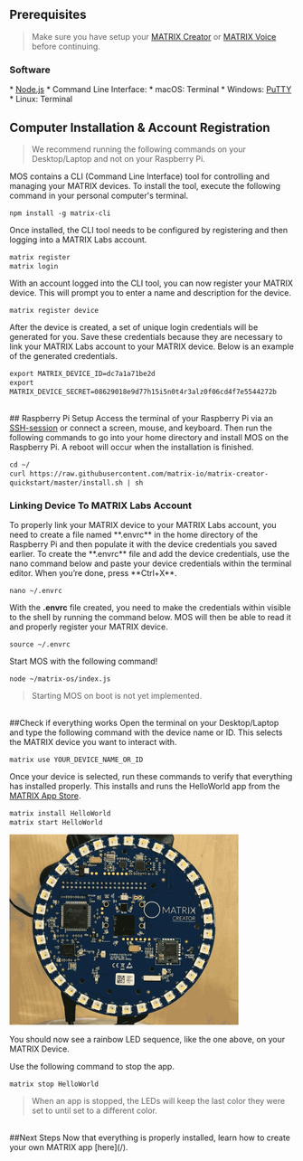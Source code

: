 ## Prerequisites
>Make sure you have setup your 
[MATRIX Creator](/matrix-creator/device-setup) or 
[MATRIX Voice](/matrix-voice/device-setup) before continuing.

<h3 style="padding-top:0;">Software</h3>
* <a href="https://nodejs.org/en/" target="_blank">Node.js</a>
* Command Line Interface:
    * macOS: Terminal
    * Windows: <a href="https://www.chiark.greenend.org.uk/~sgtatham/putty/latest.html" target="_blank">PuTTY</a>
    * Linux: Terminal

## Computer Installation & Account Registration
>We recommend running the following commands on your Desktop/Laptop and not on your Raspberry Pi.

MOS contains a CLI (Command Line Interface) tool for controlling and managing your MATRIX devices. To install the tool, execute the following command in your personal computer's terminal.

``` language-bash
npm install -g matrix-cli
```

Once installed, the CLI tool needs to be configured by registering and then logging into a MATRIX Labs account.

``` language-bash
matrix register
matrix login
```

With an account logged into the CLI tool, you can now register your MATRIX device. This will prompt you to enter a name and description for the device.

```language-bash
matrix register device
```

After the device is created, a set of unique login credentials will be generated for you. Save these credentials because they are necessary to link your MATRIX Labs account to your MATRIX device. Below is an example of the generated credentials.

```language-bash
export MATRIX_DEVICE_ID=dc7a1a71be2d
export MATRIX_DEVICE_SECRET=08629018e9d77h15i5n0t4r3alz0f06cd4f7e5544272b
```
<br/>
## Raspberry Pi Setup
Access the terminal of your Raspberry Pi via an <a href="https://www.raspberrypi.org/documentation/remote-access/ssh/" target="_blank">SSH-session</a> or connect a screen, mouse, and keyboard. Then run the following commands to go into your home directory and install MOS on the Raspberry Pi. A reboot will occur when the installation is finished.

```language-bash
cd ~/
curl https://raw.githubusercontent.com/matrix-io/matrix-creator-quickstart/master/install.sh | sh
```

<h3 style="padding-top:0;">Linking Device To MATRIX Labs Account</h3>
To properly link your MATRIX device to your MATRIX Labs account, you need to create a file named **.envrc** in the home directory of the Raspberry Pi and then populate it with the device credentials you saved earlier. To create the **.envrc** file and add the device credentials, use the nano command below and paste your device credentials within the terminal editor. When you’re done, press **Ctrl+X**.

```language-bash
nano ~/.envrc
```

With the **.envrc** file created, you need to make the credentials within visible to the shell by running the command below. MOS will then be able to read it and properly register your MATRIX device.

```language-bash
source ~/.envrc
```

 Start MOS with the following command!

```language-bash
node ~/matrix-os/index.js
```

>Starting MOS on boot is not yet implemented.

<br/>
##Check if everything works
Open the terminal on your Desktop/Laptop and type the following command with the device name or ID. This selects the MATRIX device you want to interact with.

```language-bash
matrix use YOUR_DEVICE_NAME_OR_ID
```

Once your device is selected, run these commands to verify that everything has installed properly. This installs and runs the HelloWorld app from the <a href="https://apps.matrix.one/#!/apps" target="_blank">MATRIX App Store</a>.

```language-bash
matrix install HelloWorld
matrix start HelloWorld
```

![](/matrix-os/img/hello-world.gif)

You should now see a rainbow LED sequence, like the one above, on your MATRIX Device. 

Use the following command to stop the app.

```language-bash
matrix stop HelloWorld
```
> When an app is stopped, the LEDs will keep the last color they were set to until set to a different color.

<br/>
##Next Steps
Now that everything is properly installed, learn how to create your own MATRIX app [here](/).